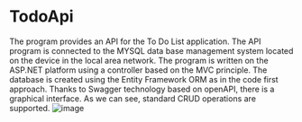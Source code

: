 # TodoApi

  The program provides an API for the To Do List application. The API program is connected to the MYSQL data base management system located on the device in the local area network.
The program is written on the ASP.NET platform using a controller based on the MVC principle.
The database is created using the Entity Framework ORM as in the code first approach.
Thanks to Swagger technology based on openAPI, there is a graphical interface.
As we can see, standard CRUD operations are supported.
![image](https://github.com/Muksaflash/TodoApi/assets/67598186/9100f764-f9bf-4af6-b4c2-2beb37c51616)

